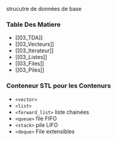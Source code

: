 
strucutre de données de base 
### Table Des Matiere
- [[03_TDA]]
- [[03_Vecteurs]]
- [[03_Iterateur]]
- [[03_Listes]]
- [[03_Files]]
- [[03_Piles]]


### Conteneur STL pour les Contenurs


- `<vector>`
- `<list>`
- `<forward_list>` liste chainées
- `<queue>` file FIFO
- `<stack>` pile LIFO
- `<deque>` File extensibles

